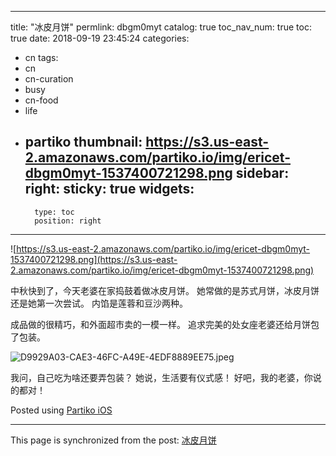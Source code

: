 
---
title: "冰皮月饼"
permlink: dbgm0myt
catalog: true
toc_nav_num: true
toc: true
date: 2018-09-19 23:45:24
categories:
- cn
tags:
- cn
- cn-curation
- busy
- cn-food
- life
- partiko
thumbnail: https://s3.us-east-2.amazonaws.com/partiko.io/img/ericet-dbgm0myt-1537400721298.png
sidebar:
    right:
        sticky: true
widgets:
    -
        type: toc
        position: right
---


![https://s3.us-east-2.amazonaws.com/partiko.io/img/ericet-dbgm0myt-1537400721298.png](https://s3.us-east-2.amazonaws.com/partiko.io/img/ericet-dbgm0myt-1537400721298.png)

中秋快到了，今天老婆在家捣鼓着做冰皮月饼。
她常做的是苏式月饼，冰皮月饼还是她第一次尝试。
内馅是莲蓉和豆沙两种。

成品做的很精巧，和外面超市卖的一模一样。
追求完美的处女座老婆还给月饼包了包装。

![D9929A03-CAE3-46FC-A49E-4EDF8889EE75.jpeg](https://ipfs.busy.org/ipfs/QmUGqB8jjykkXt5GUgMmhnXAERaKhrQxEY4vQb2AG64xKj)


我问，自己吃为啥还要弄包装？
她说，生活要有仪式感！
好吧，我的老婆，你说的都对！

Posted using [Partiko iOS](https://steemit.com/@partiko-ios)

- - -

This page is synchronized from the post: [冰皮月饼](https://steemit.com/@ericet/dbgm0myt)
